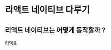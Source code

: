 # 리액트 네이티브 다루기

## 리액트 네이티브는 어떻게 동작할까 ?

리액트 
<!--stackedit_data:
eyJoaXN0b3J5IjpbMTk3MDkzODk4LC0xOTczNzM1MjI1LDczMD
k5ODExNl19
-->